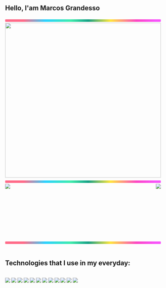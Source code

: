 ## Hello, I'am Marcos Grandesso
<img src="./lineBar.png" width="100%" height="8px"/>
<img src="./pixelart.gif" width="100%" height="500px"/>

<img src="./lineBar.png" width="100%" height="8px"/>
<div>
  <img  height="180em" src="https://github-readme-stats.vercel.app/api?username=MarcosGrandesso&show_icons=true&count_private=true&title_color=80F7D4&icon_color=9d00ff&text_color=c9d1d9&bg_color=0d1117&border_c"/>
  <img align="right" height="180em" src="https://github-readme-stats.vercel.app/api/top-langs/?username=MarcosGrandesso&layout=compact&title_color=80F7D4&text_color=fff&bg_color=0d1117&border_c"/>
</div>
<br>
<img src="./lineBar.png" width="100%" height="8px"/>


<div><br />

## Technologies that I use in my everyday:
<br />

  <div>
    <img height='60' src="https://cdn.jsdelivr.net/gh/devicons/devicon/icons/html5/html5-original.svg" />
    <img height='60' src="https://cdn.jsdelivr.net/gh/devicons/devicon/icons/css3/css3-original.svg" />
    <img height='60' src="https://cdn.jsdelivr.net/gh/devicons/devicon/icons/javascript/javascript-original.svg" />
    <img height='60' src="https://cdn.jsdelivr.net/gh/devicons/devicon/icons/python/python-original.svg" />
    <img height='60' src="https://cdn.jsdelivr.net/gh/devicons/devicon/icons/vuejs/vuejs-original-wordmark.svg" />
    <img height='60' src="https://cdn.jsdelivr.net/gh/devicons/devicon/icons/django/django-plain.svg" />   
    <img height='60' src="https://cdn.jsdelivr.net/gh/devicons/devicon/icons/docker/docker-original.svg" />
    <img height='60' src="https://cdn.jsdelivr.net/gh/devicons/devicon/icons/git/git-original-wordmark.svg" />
    <img height='60' src='https://cdn.jsdelivr.net/gh/devicons/devicon/icons/gitlab/gitlab-original-wordmark.svg' />
    <img height='60' src='https://cdn.jsdelivr.net/gh/devicons/devicon/icons/ionic/ionic-original.svg' />
    <img height='60' src="https://cdn.jsdelivr.net/gh/devicons/devicon/icons/linux/linux-plain.svg" />
    <img height='60' src="https://cdn.jsdelivr.net/gh/devicons/devicon/icons/postgresql/postgresql-plain.svg" />

  </div>
</div>

<div><br />
